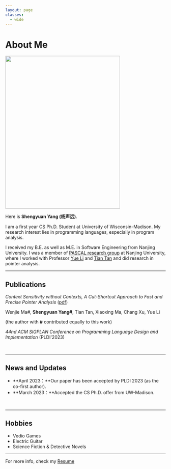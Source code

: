 ```yaml
---
layout: page
classes: 
  - wide
---
```


# About Me

<img src="https://yangshengyuan.github.io/shengyuanyang.jpg" class="floatpic" width="360" height="480">

Here is **Shengyuan Yang (杨声远)**.

I am a first year CS Ph.D. Student at University of Wisconsin-Madison. My research interest lies in programming languages, especially in program analysis.

I received my B.E. as well as M.E. in Software Engineering from Nanjing University. I was a member of [PASCAL research group](https://pascal-lab.net/) at Nanjing University, where I worked with Professor [Yue Li](https://yuelee.bitbucket.io/) and [Tian Tan](https://silverbullettt.bitbucket.io/) and did research in pointer analysis.

---

## Publications
*Context Sensitivity without Contexts, A Cut-Shortcut Approach to Fast and Precise Pointer Analysis* ([pdf](https://dl.acm.org/doi/pdf/10.1145/3591242))

Wenjie Ma#, **Shengyuan Yang#**, Tian Tan, Xiaoxing Ma, Chang Xu, Yue Li

(the author with **#** contributed equally to this work) 

*44nd ACM SIGPLAN Conference on Programming Language Design and Implementation* (PLDI'2023)

<br>

---

## News and Updates

- **April 2023：**Our paper has been accepted by PLDI 2023 (as the co-first author).
- **March 2023：**Accepted the CS Ph.D. offer from UW-Madison.

<br>

---

## Hobbies
- Vedio Games
- Electric Guitar
- Science Fiction & Detective Novels

---
For more info, check my [Resume](https://yangshengyuan.github.io/file/CV-shengyuanyang.pdf)